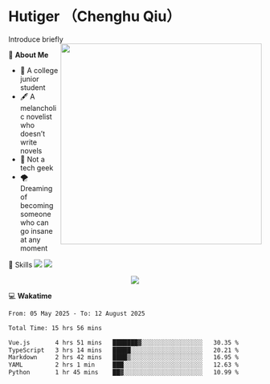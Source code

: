 # Hutiger （Chenghu Qiu）
Introduce briefly
<a href="#">
<img align="right" width="400" src="https://github-readme-stats-tau-lilac-25.vercel.app/api/top-langs/?username=hutiger9&layout=compact&langs_count=8&theme=transparent" />
</a>

💭 **About Me**

- 🏫 A college junior student
- 🖋️ A melancholic novelist who doesn’t write novels
- 🚫 Not a tech geek
- 🌪️ Dreaming of becoming someone who can go insane at any moment


🚀 Skills
![](https://img.shields.io/badge/-python-3e74a2?style=for-the-badge&logo=Python&logoColor=fff)
![](https://img.shields.io/badge/-pytorch-ee4c2c?style=for-the-badge&logo=PyTorch&logoColor=fff)

</p>
    <p align="center">
    <img src="https://profile-counter.glitch.me/{hutiger9}/count.svg" />
</p>


💻 **Wakatime**

<!--START_SECTION:waka-->

```txt
From: 05 May 2025 - To: 12 August 2025

Total Time: 15 hrs 56 mins

Vue.js       4 hrs 51 mins   ███████▓░░░░░░░░░░░░░░░░░   30.35 %
TypeScript   3 hrs 14 mins   █████░░░░░░░░░░░░░░░░░░░░   20.21 %
Markdown     2 hrs 42 mins   ████▒░░░░░░░░░░░░░░░░░░░░   16.95 %
YAML         2 hrs 1 min     ███░░░░░░░░░░░░░░░░░░░░░░   12.63 %
Python       1 hr 45 mins    ██▓░░░░░░░░░░░░░░░░░░░░░░   10.99 %
```

<!--END_SECTION:waka-->
